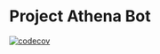 # Project Athena Bot
[![codecov](https://codecov.io/gh/ZarakiKanzaki/ProjectAthenaBot/branch/main/graph/badge.svg?token=DRAS879B4A)](https://codecov.io/gh/ZarakiKanzaki/ProjectAthenaBot)